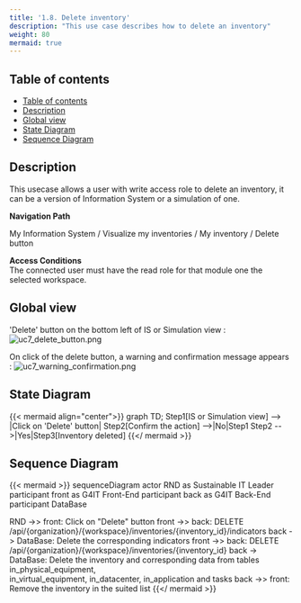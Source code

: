```yaml
---
title: '1.8. Delete inventory'
description: "This use case describes how to delete an inventory"
weight: 80
mermaid: true
---
```

## Table of contents
- [Table of contents](#table-of-contents)
- [Description](#description)
- [Global view](#global-view)
- [State Diagram](#state-diagram)
- [Sequence Diagram](#sequence-diagram)


## Description

This usecase allows a user with write access role to delete an inventory, it can be a version of Information System or a simulation of one.

**Navigation Path**

My Information System / Visualize my inventories / My inventory / Delete button

**Access Conditions**  
The connected user must have the read role for that module one the selected workspace.

## Global view

'Delete' button on the bottom left of IS or Simulation view :
![uc7_delete_button.png](../images/uc7_deletebutton.png)

On click of the delete button, a warning and confirmation message appears : 
![uc7_warning_confirmation.png](../images/uc7_warningconfirmation.png)

## State Diagram

{{< mermaid align="center">}}
graph TD;
Step1[IS or Simulation view] --> |Click on 'Delete' button| Step2[Confirm the action] -->|No|Step1
Step2 -->|Yes|Step3[Inventory deleted]
{{</ mermaid >}}

## Sequence Diagram

{{< mermaid >}}
sequenceDiagram
actor RND as Sustainable IT Leader
participant front as G4IT Front-End
participant back as G4IT Back-End
participant DataBase

RND ->> front: Click on "Delete" button
front ->> back: DELETE /api/{organization}/{workspace}/inventories/{inventory_id}/indicators
back -> DataBase: Delete the corresponding indicators
front ->> back: DELETE /api/{organization}/{workspace}/inventories/{inventory_id}
back -> DataBase: Delete the inventory and corresponding data from tables in_physical_equipment,<br> in_virtual_equipment, in_datacenter, in_application and tasks
back ->> front: Remove the inventory in the suited list
{{</ mermaid >}}
